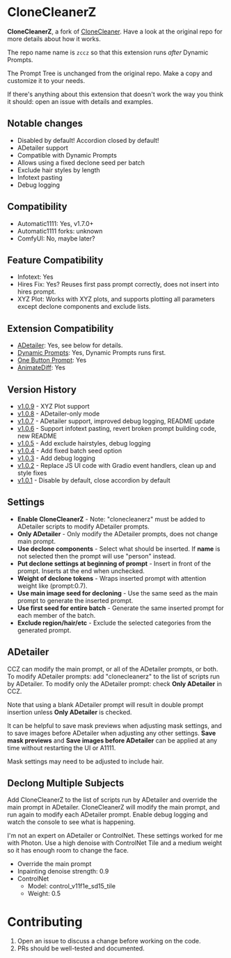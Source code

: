 # CloneCleanerZ
**CloneCleanerZ**, a fork of [CloneCleaner](https://github.com/artyfacialintelagent/CloneCleaner). Have a look at the original repo for more details about how it works.

The repo name name is `zccz` so that this extension runs *after* Dynamic Prompts.

The Prompt Tree is unchanged from the original repo. Make a copy and customize it to your needs.

If there's anything about this extension that doesn't work the way you think it should: open an issue with details and examples.

## Notable changes
* Disabled by default! Accordion closed by default!
* ADetailer support
* Compatible with Dynamic Prompts
* Allows using a fixed declone seed per batch
* Exclude hair styles by length
* Infotext pasting
* Debug logging

## Compatibility
* Automatic1111: Yes, v1.7.0+
* Automatic1111 forks: unknown
* ComfyUI: No, maybe later?

## Feature Compatibility
* Infotext: Yes
* Hires Fix: Yes? Reuses first pass prompt correctly, does not insert into hires prompt.
* XYZ Plot: Works with XYZ plots, and supports plotting all parameters except declone components and exclude lists.

## Extension Compatibility
* [ADetailer](https://github.com/Bing-su/adetailer): Yes, see below for details.
* [Dynamic Prompts](https://github.com/adieyal/sd-dynamic-prompts): Yes, Dynamic Prompts runs first.
* [One Button Prompt](https://github.com/AIrjen/OneButtonPrompt): Yes
* [AnimateDiff](https://github.com/continue-revolution/sd-webui-animatediff): Yes

## Version History
* [v1.0.9](https://github.com/zappityzap/zccz/releases/tag/v1.0.8) - XYZ Plot support
* [v1.0.8](https://github.com/zappityzap/zccz/releases/tag/v1.0.8) - ADetailer-only mode
* [v1.0.7](https://github.com/zappityzap/zccz/releases/tag/v1.0.7) - ADetailer support, improved debug logging, README update
* [v1.0.6](https://github.com/zappityzap/zccz/releases/tag/v1.0.6) - Support infotext pasting, revert broken prompt building code, new README
* [v1.0.5](https://github.com/zappityzap/zccz/releases/tag/v1.0.5) - Add exclude hairstyles, debug logging
* [v1.0.4](https://github.com/zappityzap/zccz/releases/tag/v1.0.4) - Add fixed batch seed option
* [v1.0.3](https://github.com/zappityzap/zccz/releases/tag/v1.0.3) - Add debug logging
* [v1.0.2](https://github.com/zappityzap/zccz/releases/tag/v1.0.2) - Replace JS UI code with Gradio event handlers, clean up and style fixes
* [v1.0.1](https://github.com/zappityzap/zccz/releases/tag/v1.0.1) - Disable by default, close accordion by default

## Settings
* **Enable CloneCleanerZ** - Note: "clonecleanerz" must be added to ADetailer scripts to modify ADetailer prompts.
* **Only ADetailer** - Only modify the ADetailer prompts, does not change main prompt.
* **Use declone components** - Select what should be inserted. If **name** is not selected then the prompt will use "person" instead.
* **Put declone settings at beginning of prompt** - Insert in front of the prompt. Inserts at the end when unchecked.
* **Weight of declone tokens** - Wraps inserted prompt with attention weight like (prompt:0.7).
* **Use main image seed for decloning** - Use the same seed as the main prompt to generate the inserted prompt.
* **Use first seed for entire batch** - Generate the same inserted prompt for each member of the batch.
* **Exclude region/hair/etc** - Exclude the selected categories from the generated prompt.

## ADetailer
CCZ can modify the main prompt, or all of the ADetailer prompts, or both. To modify ADetailer prompts: add "clonecleanerz" to the list of scripts run by ADetailer. To modify only the ADetailer prompt: check **Only ADetailer** in CCZ.

Note that using a blank ADetailer prompt will result in double prompt insertion unless **Only ADetailer** is checked.

It can be helpful to save mask previews when adjusting mask settings, and to save images before ADetailer when adjusting any other settings. **Save mask previews** and **Save images before ADetailer** can be applied at any time without restarting the UI or A1111.

Mask settings may need to be adjusted to include hair.

## Declong Multiple Subjects
Add CloneCleanerZ to the list of scripts run by ADetailer and override the main prompt in ADetailer. CloneCleanerZ will modify the main prompt, and run again to modify each ADetailer prompt. Enable debug logging and watch the console to see what is happening.

I'm not an expert on ADetailer or ControlNet. These settings worked for me with Photon. Use a high denoise with ControlNet Tile and a medium weight so it has enough room to change the face.

* Override the main prompt
* Inpainting denoise strength: 0.9
* ControlNet
    * Model: control_v11f1e_sd15_tile
    * Weight: 0.5

# Contributing
1. Open an issue to discuss a change before working on the code.
1. PRs should be well-tested and documented.

